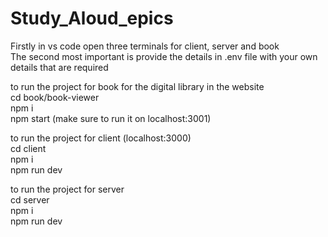 # Study_Aloud_epics

Firstly in vs code open three terminals for client, server and book <br>
The second most important is provide the details in .env file with your own details that are required <br>

to run the project for book for the digital library in the website <br>
cd book/book-viewer <br>
npm i <br>
npm start (make sure to run it on localhost:3001) <br>

to run the project for client (localhost:3000) <br>
cd client <br>
npm i <br>
npm run dev <br>

to run the project for server <br>
cd server <br>
npm i <br>
npm run dev <br>
